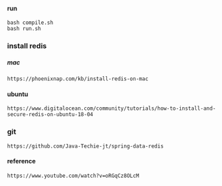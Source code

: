#### run
```
bash compile.sh
bash run.sh
```
### install redis
##### mac
```
https://phoenixnap.com/kb/install-redis-on-mac
```
#### ubuntu
```
https://www.digitalocean.com/community/tutorials/how-to-install-and-secure-redis-on-ubuntu-18-04
```

### git
```
https://github.com/Java-Techie-jt/spring-data-redis
```

#### reference
```
https://www.youtube.com/watch?v=oRGqCz8OLcM
```
